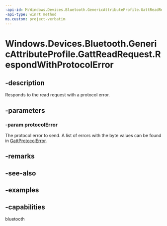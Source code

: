 ```yaml
---
-api-id: M:Windows.Devices.Bluetooth.GenericAttributeProfile.GattReadRequest.RespondWithProtocolError(System.Byte)
-api-type: winrt method
ms.custom: project-verbatim
---
```


<!-- Method syntax.
public void GattReadRequest.RespondWithProtocolError(Byte protocolError)
-->

# Windows.Devices.Bluetooth.GenericAttributeProfile.GattReadRequest.RespondWithProtocolError

## -description
Responds to the read request with a protocol error.

## -parameters

### -param protocolError
The protocol error to send. A list of errors with the byte values can be found in [GattProtocolError](gattprotocolerror.md).

## -remarks

## -see-also

## -examples

## -capabilities
bluetooth
